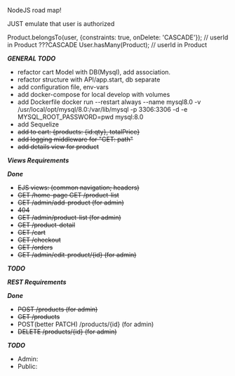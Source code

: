 NodeJS road map!

JUST emulate that user is authorized

Product.belongsTo(user, {constraints: true, onDelete: 'CASCADE'}); // userId in Product ???CASCADE
User.hasMany(Product); // userId in Product


***GENERAL TODO***
- refactor cart Model with DB(Mysql), add association. 
- refactor structure with API/app.start, db separate
- add configuration file, env-vars
- add docker-compose for local develop with volumes
- add Dockerfile
docker run --restart always --name mysql8.0 -v /usr/local/opt/mysql/8.0:/var/lib/mysql -p 3306:3306 -d -e MYSQL_ROOT_PASSWORD=pwd mysql:8.0
- add Sequelize
- <s>add to cart: {products: {id:qty}, totalPrice}</s>
- <s>add logging middleware for "GET: path"</s>
- <s>add details view for product</s>

***Views Requirements***

***Done***
- <s>EJS views: (common navigation; headers)</s>
- <s>GET /home-page GET /product-list</s>
- <s>GET /admin/add-product (for admin)</s>
- <s>404</s>
- <s>GET /admin/product-list (for admin)</s>
- <s>GET /product-detail</s>
- <s>GET /cart</s>
- <s>GET /checkout</s>
- <s>GET /orders</s>
- <s>GET /admin/edit-product/{id} (for admin)</s>

***TODO***

***REST Requirements***

***Done***
- <s>POST /products (for admin)</s>
- <s>GET /products</s>
- POST(better PATCH) /products/{id} (for admin)
- <s>DELETE /products/{id} (for admin)</s>

***TODO***
- Admin:
- Public: